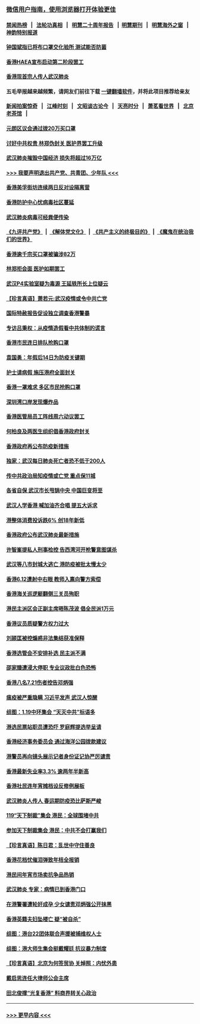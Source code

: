 ### [微信用户指南，使用浏览器打开体验更佳](https://github.com/gfw-breaker/banned-news1/blob/master/indexes/wechat-guide.md?t=0)
#### [禁闻热榜](热点新闻.md?t=0)  &nbsp;&nbsp;|&nbsp;&nbsp; [法轮功真相](https://github.com/gfw-breaker/truth/blob/master/README.md?t=0) &nbsp;&nbsp;|&nbsp;&nbsp; [明慧二十周年报告](https://github.com/gfw-breaker/mh-reports/blob/master/README.md?t=0) &nbsp;&nbsp;|&nbsp;&nbsp;[明慧期刊](https://github.com/gfw-breaker/mh-qikan) &nbsp;&nbsp;|&nbsp;&nbsp; [明慧海外之窗](https://github.com/gfw-breaker/mh-news/blob/master/README.md?t=0) &nbsp;&nbsp;|&nbsp;&nbsp; [神韵特别报道](https://github.com/gfw-breaker/mh-news/blob/master/shenyun.md?t=0)
#### [钟国斌指已将布口罩交化验所 测试能否防菌](../pages/nsc415/n11842783.md?t=02041322) 
#### [香港HAEA宣布启动第二阶段罢工](../pages/nsc415/n11842723.md?t=02041322) 
#### [香港现首宗人传人武汉肺炎](../pages/nsc415/n11842766.md?t=02041322) 
#### 五毛举报越来越频繁，请网友们前往下载 [一键翻墙软件](https://github.com/gfw-breaker/ssr-accounts)，并将此项目推荐给亲友
#### [新闻拍案惊奇](https://github.com/gfw-breaker/banned-news1/blob/master/pages/link4.md) &nbsp;&nbsp;|&nbsp;&nbsp; [江峰时刻](https://github.com/gfw-breaker/banned-news1/blob/master/pages/link4.md) &nbsp;&nbsp;|&nbsp;&nbsp; [文昭谈古论今](https://github.com/gfw-breaker/banned-news1/blob/master/pages/link4.md) &nbsp;&nbsp;|&nbsp;&nbsp; [天亮时分](https://github.com/gfw-breaker/banned-news1/blob/master/pages/link4.md) &nbsp;&nbsp;|&nbsp;&nbsp; [萧茗看世界](https://github.com/gfw-breaker/banned-news1/blob/master/pages/link4.md) &nbsp;&nbsp;|&nbsp;&nbsp; [北京老茶馆](https://github.com/gfw-breaker/banned-news1/blob/master/pages/link4.md) &nbsp;&nbsp;|&nbsp;&nbsp; 
#### [元朗区议会通过拨20万买口罩](../pages/nsc415/n11842754.md?t=02041322) 
#### [讨好中共权贵 林郑伪封关 医护界罢工升级](../pages/nsc415/n11842359.md?t=02041322) 
#### [武汉肺炎摧毁中国经济 损失将超过16万亿](../pages/nsc415/n11839723.md?t=02041322) 
#### [>>> 我要声明退出共产党、共青团、少年队 <<<](https://github.com/begood0513/goodnews/blob/master/quit/letter.md) 
#### [香港美孚街坊连续两日反对设隔离营](../pages/nsc415/n11839962.md?t=02041322) 
#### [香港防护中心忧病毒社区蔓延](../pages/nsc415/n11839933.md?t=02041322) 
#### [武汉肺炎病毒可经粪便传染](../pages/nsc415/n11839939.md?t=02041322) 
#### [《九评共产党》](https://github.com/begood0513/9ping.md/blob/master/README.md) &nbsp;|&nbsp; [《解体党文化》](../../../../jtdwh.md/blob/master/README.md)  &nbsp;|&nbsp; [《共产主义的终极目的》](../../../../gczydzjmd.md/blob/master/README.md) &nbsp;|&nbsp; [《魔鬼在统治我们的世界》](../../../../mgztzwmdsj.md/blob/master/README.md) 
#### [香港逾千宗买口罩被骗涉82万](../pages/nsc415/n11839914.md?t=02041322) 
#### [林郑拒会面 医护如期罢工](../pages/nsc415/n11839892.md?t=02041322) 
#### [武汉P4实验室疑为毒源 王延轶所长上位疑云](../pages/nsc415/n11835543.md?t=02041322) 
#### [【珍言真语】萧若元:武汉疫情或令中共亡党](../pages/nsc415/n11829394.md?t=02041322) 
#### [国际特赦报告促设独立调查香港警暴](../pages/nsc415/n11833845.md?t=02041322) 
#### [专访吕秉权：从疫情造假看中共体制的谎言](../pages/nsc415/n11833813.md?t=02041322) 
#### [香港市民连日排队抢购口罩](../pages/nsc415/n11833794.md?t=02041322) 
#### [袁国勇：年假后14日为防疫关键期](../pages/nsc415/n11831088.md?t=02041322) 
#### [护士请病假 施压港府全面封关](../pages/nsc415/n11831030.md?t=02041322) 
#### [香港一罩难求 多区市民抢购口罩](../pages/nsc415/n11831002.md?t=02041322) 
#### [深圳湾口岸发现爆炸品](../pages/nsc415/n11828802.md?t=02041322) 
#### [香港医管局员工阵线周六动议罢工](../pages/nsc415/n11828762.md?t=02041322) 
#### [何柏良及两医生组织倡香港政府封关](../pages/nsc415/n11828749.md?t=02041322) 
#### [香港政府再公布防疫新措施](../pages/nsc415/n11828716.md?t=02041322) 
#### [独家：武汉每日肺炎死亡者恐不低于200人](../pages/nsc415/n11828240.md?t=02041322) 
#### [传中共政治局知疫情或亡党 重点保11城](../pages/nsc415/n11828145.md?t=02041322) 
#### [各省自保 武汉市长甩锅中央 中国巨变将至](../pages/nsc415/n11828021.md?t=02041322) 
#### [武汉人学香港 喊加油齐合唱 提五大诉求](../pages/nsc415/n11827046.md?t=02041322) 
#### [港整体消费投诉跌6% 创18年新低](../pages/nsc415/n11817280.md?t=02041322) 
#### [香港政府公布武汉肺炎最新措施](../pages/nsc415/n11817152.md?t=02041322) 
#### [许智峯提私人刑事检控 告西湾河开枪警意图谋杀](../pages/nsc415/n11817132.md?t=02041322) 
#### [武汉等八市封城大逃亡 港防疫被批太慢太少](../pages/nsc415/n11817058.md?t=02041322) 
#### [香港6.12遭射中右眼 教师入禀向警方索偿](../pages/nsc415/n11814678.md?t=02041322) 
#### [香港海关巡逻艇翻侧三关员殉职](../pages/nsc415/n11814604.md?t=02041322) 
#### [港民主派区会正副主席晤陈茂波 倡全民派1万元](../pages/nsc415/n11814582.md?t=02041322) 
#### [香港议员质疑警方权力过大](../pages/nsc415/n11814560.md?t=02041322) 
#### [刘颕匡被控煽惑非法集结获准保释](../pages/nsc415/n11811727.md?t=02041322) 
#### [香港选管会不安排补选 民主派不满](../pages/nsc415/n11811691.md?t=02041322) 
#### [邵家臻遭浸大停职 专业议政批白色恐怖](../pages/nsc415/n11811670.md?t=02041322) 
#### [香港八名7.21伤者控告邓炳强](../pages/nsc415/n11811623.md?t=02041322) 
#### [瘟疫被严重隐瞒 习近平发声 武汉人惊醒](../pages/nsc415/n11811186.md?t=02041322) 
#### [组图：1.19中环集会 “天灭中共”标语多](../pages/nsc415/n11809514.md?t=02041322) 
#### [港选民票站职员遭恐吓 罗庭辉提选举呈请](../pages/nsc415/n11808914.md?t=02041322) 
#### [香港经济事务委员会 通过海洋公园拨款建议](../pages/nsc415/n11808906.md?t=02041322) 
#### [港警员再向镜头展示记者身份证记协严厉谴责](../pages/nsc415/n11808888.md?t=02041322) 
#### [香港最新失业率3.3% 逾两年半新高](../pages/nsc415/n11808887.md?t=02041322) 
#### [香港社民连年宵摊档设反修例展板](../pages/nsc415/n11808857.md?t=02041322) 
#### [武汉肺炎人传人 春运期防疫恐比萨斯严峻](../pages/nsc415/n11808739.md?t=02041322) 
#### [119“天下制裁”集会 港民：全球围堵中共](../pages/nsc415/n11806318.md?t=02041322) 
#### [参加天下制裁集会 港民：中共不会打赢我们](../pages/nsc415/n11806596.md?t=02041322) 
#### [【珍言真语】陈日君：乱世中守住善良](../pages/nsc415/n11806247.md?t=02041322) 
#### [香港花档忧催泪弹致年桔全报销](../pages/nsc415/n11806130.md?t=02041322) 
#### [港民间年宵市场卖抗争品热销](../pages/nsc415/n11806073.md?t=02041322) 
#### [武汉肺炎 专家：病情已到香港门口](../pages/nsc415/n11806020.md?t=02041322) 
#### [在港警署遭轮奸成孕 少女谴责邓炳强公开抹黑](../pages/nsc415/n11805981.md?t=02041322) 
#### [香港英籍夫妇坠楼亡 疑“被自杀”](../pages/nsc415/n11805937.md?t=02041322) 
#### [组图：港台22团体联合声援被捕维权人士](../pages/nsc415/n11801834.md?t=02041322) 
#### [组图：港大师生集会挺戴耀廷 抗议暴力制度](../pages/nsc415/n11799298.md?t=02041322) 
#### [【珍言真语】北京为何签贸协 关焯照：内忧外患](../pages/nsc415/n11799790.md?t=02041322) 
#### [戴启思连任大律师公会主席](../pages/nsc415/n11799306.md?t=02041322) 
#### [田北俊撑“光复香港” 料商界转关心政治](../pages/nsc415/n11799287.md?t=02041322) 

----
#### [ >>> 更早内容 <<< ](../indexes/nsc415-earlier.md)
